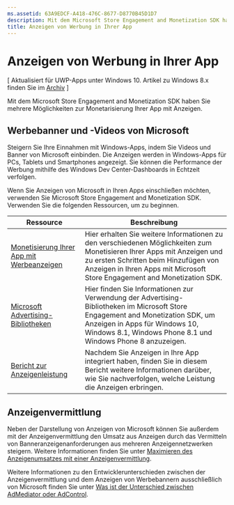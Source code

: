 ```yaml
---
ms.assetid: 63A9EDCF-A418-476C-8677-D8770B45D1D7
description: Mit dem Microsoft Store Engagement and Monetization SDK haben Sie mehrere Möglichkeiten zur Monetarisierung Ihrer App mit Anzeigen.
title: Anzeigen von Werbung in Ihrer App
---
```


# Anzeigen von Werbung in Ihrer App


\[ Aktualisiert für UWP-Apps unter Windows 10. Artikel zu Windows 8.x finden Sie im [Archiv](http://go.microsoft.com/fwlink/p/?linkid=619132) \]

Mit dem Microsoft Store Engagement and Monetization SDK haben Sie mehrere Möglichkeiten zur Monetarisierung Ihrer App mit Anzeigen.

## Werbebanner und -Videos von Microsoft

Steigern Sie Ihre Einnahmen mit Windows-Apps, indem Sie Videos und Banner von Microsoft einbinden. Die Anzeigen werden in Windows-Apps für PCs, Tablets und Smartphones angezeigt. Sie können die Performance der Werbung mithilfe des Windows Dev Center-Dashboards in Echtzeit verfolgen.

Wenn Sie Anzeigen von Microsoft in Ihren Apps einschließen möchten, verwenden Sie Microsoft Store Engagement and Monetization SDK. Verwenden Sie die folgenden Ressourcen, um zu beginnen.

| **Ressource**                                                                         | **Beschreibung**                                                                                                                                 |
|--------------------------------------------------------------------------------------|-------------------------------------------------------------------------------------------------------------------------------------------------|
| [Monetisierung Ihrer App mit Werbeanzeigen]( http://go.microsoft.com/fwlink/p/?LinkId=699559)     | Hier erhalten Sie weitere Informationen zu den verschiedenen Möglichkeiten zum Monetisieren Ihrer Apps mit Anzeigen und zu ersten Schritten beim Hinzufügen von Anzeigen in Ihren Apps mit Microsoft Store Engagement and Monetization SDK.                 |
| [Microsoft Advertising-Bibliotheken](http://go.microsoft.com/fwlink/p/?LinkId=619606) | Hier finden Sie Informationen zur Verwendung der Advertising-Bibliotheken im Microsoft Store Engagement and Monetization SDK, um Anzeigen in Apps für Windows 10, Windows 8.1, Windows Phone 8.1 und Windows Phone 8 anzuzeigen. |
| [Bericht zur Anzeigenleistung](https://msdn.microsoft.com/library/windows/apps/mt186436)           | Nachdem Sie Anzeigen in Ihre App integriert haben, finden Sie in diesem Bericht weitere Informationen darüber, wie Sie nachverfolgen, welche Leistung die Anzeigen erbringen.                                                   |

## Anzeigenvermittlung

Neben der Darstellung von Anzeigen von Microsoft können Sie außerdem mit der Anzeigenvermittlung den Umsatz aus Anzeigen durch das Vermitteln von Banneranzeigenanforderungen aus mehreren Anzeigennetzwerken steigern. Weitere Informationen finden Sie unter [Maximieren des Anzeigenumsatzes mit einer Anzeigenvermittlung](use-ad-mediation-to-maximize-revenue.md).

Weitere Informationen zu den Entwicklerunterschieden zwischen der Anzeigenvermittlung und dem Anzeigen von Werbebannern ausschließlich von Microsoft finden Sie unter [Was ist der Unterschied zwischen AdMediator oder AdControl](https://msdn.microsoft.com/library/mt463352.aspx).

 

 


<!--HONumber=Mar16_HO5-->


